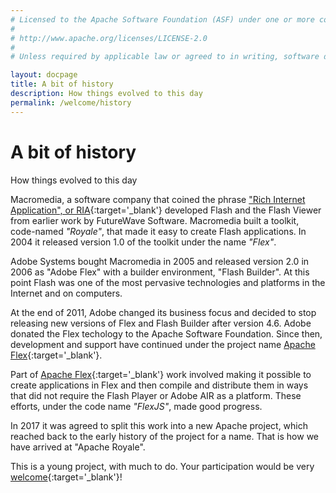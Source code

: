 ```yaml
---
# Licensed to the Apache Software Foundation (ASF) under one or more contributor license agreements.  See the NOTICE file distributed with this work for additional information regarding copyright ownership. The ASF licenses this file to You under the Apache License, Version 2.0 (the "License"); you may not use this file except in compliance with the License.  You may obtain a copy of the License at
# 
# http://www.apache.org/licenses/LICENSE-2.0
# 
# Unless required by applicable law or agreed to in writing, software distributed under the License is distributed on an "AS IS" BASIS, WITHOUT WARRANTIES OR CONDITIONS OF ANY KIND, either express or implied. See the License for the specific language governing permissions and limitations under the License.

layout: docpage
title: A bit of history
description: How things evolved to this day
permalink: /welcome/history
---
```


<!-- Drawn from material written by Judah Frangipane and Mark Kessler: https://cwiki.apache.org/confluence/display/FLEX/History -->
# A bit of history

How things evolved to this day

Macromedia, a software company that coined the phrase ["Rich Internet Application", or RIA](https://en.wikipedia.org/wiki/Rich_web_application){:target='_blank'} 
developed Flash and the Flash Viewer from earlier work by FutureWave Software. Macromedia built a toolkit, code-named _"Royale"_, that made it easy to create Flash applications. In 2004 it released version 1.0 of the toolkit under the name _"Flex"_.

Adobe Systems bought Macromedia in 2005 and released version 2.0 in 2006 as "Adobe Flex" with a builder environment, "Flash Builder". At this point Flash was one of the most pervasive technologies and platforms in the Internet and on computers.

At the end of 2011, Adobe changed its business focus and decided to stop releasing new versions of Flex and Flash Builder after version 4.6. Adobe donated the Flex techology to the Apache Software Foundation. Since then, development and support have continued under the project name [Apache Flex](https://flex.apache.org/){:target='_blank'}.

Part of [Apache Flex](https://flex.apache.org/){:target='_blank'} work involved making it possible to create applications in Flex and then compile and distribute them in ways that did not require the Flash Player or Adobe AIR as a platform. These efforts, under the code name _"FlexJS"_, made good progress. 

In 2017 it was agreed to split this work into a new Apache project, which reached back to the early history of the project for a name. That is how we have arrived at "Apache Royale".

This is a young project, with much to do. Your participation would be very [welcome](https://royale.apache.org/get-involved){:target='_blank'}!
